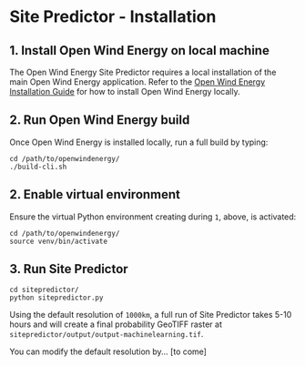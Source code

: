 # Site Predictor - Installation

## 1. Install Open Wind Energy on local machine

The Open Wind Energy Site Predictor requires a local installation of the main Open Wind Energy application. Refer to the [Open Wind Energy Installation Guide](../INSTALL.md) for how to install Open Wind Energy locally. 

## 2. Run Open Wind Energy build

Once Open Wind Energy is installed locally, run a full build by typing:

```
cd /path/to/openwindenergy/
./build-cli.sh
```


## 2. Enable virtual environment

Ensure the virtual Python environment creating during `1`, above, is activated:

```
cd /path/to/openwindenergy/
source venv/bin/activate
```

## 3. Run Site Predictor

```
cd sitepredictor/
python sitepredictor.py
```

Using the default resolution of `1000km`, a full run of Site Predictor takes 5-10 hours and will create a final probability GeoTIFF raster at `sitepredictor/output/output-machinelearning.tif`. 

You can modify the default resolution by... [to come]